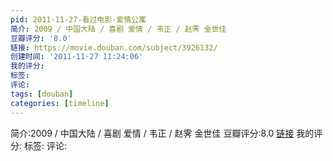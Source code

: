 ```yaml
---
pid: 2011-11-27-看过电影-爱情公寓
简介: 2009 / 中国大陆 / 喜剧 爱情 / 韦正 / 赵霁 金世佳
豆瓣评分: '8.0'
链接: https://movie.douban.com/subject/3926132/
创建时间: '2011-11-27 11:24:06'
我的评分:
标签:
评论:
tags: [douban]
categories: [timeline]
---
```

简介:2009 / 中国大陆 / 喜剧 爱情 / 韦正 / 赵霁 金世佳
豆瓣评分:8.0
[链接](https://movie.douban.com/subject/3926132/)
我的评分:
标签:
评论:
